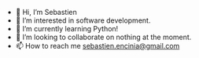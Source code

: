 - 👋 Hi, I’m Sebastien
- 👀 I’m interested in software development.
- 🌱 I’m currently learning Python!
- 💞️ I’m looking to collaborate on nothing at the moment.
- 📫 How to reach me sebastien.encinia@gmail.com

<!---
sencinia/sencinia is a ✨ special ✨ repository because its `README.md` (this file) appears on your GitHub profile.
You can click the Preview link to take a look at your changes.
--->
